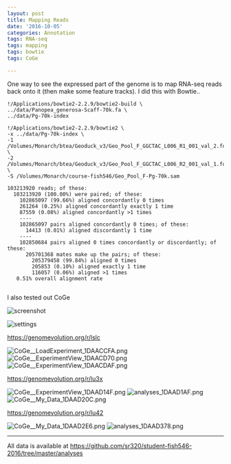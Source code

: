 ```yaml
---
layout: post
title: Mapping Reads
date: '2016-10-05'
categories: Annotation
tags: RNA-seq
tags: mapping
tags: bowtie
tags: CoGe

---
```


One way to see the expressed part of the genome is to map RNA-seq reads back onto it (then make some feature tracks).
I did this with Bowtie..


```
!/Applications/bowtie2-2.2.9/bowtie2-build \
../data/Panopea_generosa-Scaff-70k.fa \
../data/Pg-70k-index

!/Applications/bowtie2-2.2.9/bowtie2 \
-x ../data/Pg-70k-index \
-1 /Volumes/Monarch/btea/Geoduck_v3/Geo_Pool_F_GGCTAC_L006_R1_001_val_2.fq \
-2 /Volumes/Monarch/btea/Geoduck_v3/Geo_Pool_F_GGCTAC_L006_R2_001_val_1.fq \
-S /Volumes/Monarch/course-fish546/Geo_Pool_F-Pg-70k.sam

103213920 reads; of these:
  103213920 (100.00%) were paired; of these:
    102865097 (99.66%) aligned concordantly 0 times
    261264 (0.25%) aligned concordantly exactly 1 time
    87559 (0.08%) aligned concordantly >1 times
    ----
    102865097 pairs aligned concordantly 0 times; of these:
      14413 (0.01%) aligned discordantly 1 time
    ----
    102850684 pairs aligned 0 times concordantly or discordantly; of these:
      205701368 mates make up the pairs; of these:
        205379458 (99.84%) aligned 0 times
        205853 (0.10%) aligned exactly 1 time
        116057 (0.06%) aligned >1 times
   0.51% overall alignment rate
   
```
 
 I also tested out CoGe
 
 ![screenshot](https://camo.githubusercontent.com/0d1f22de5c3509b585afc570b2d0ada1872bd965/687474703a2f2f6561676c652e666973682e77617368696e67746f6e2e6564752f636e6964617269616e2f736b697463682f436f47655f5f4d795f446174615f31444134353536422e706e67)
 
 ![settings](https://camo.githubusercontent.com/74593a3a672747976968ebd0b667c47718435b37/687474703a2f2f6561676c652e666973682e77617368696e67746f6e2e6564752f636e6964617269616e2f736b697463682f436f47655f5f4d795f446174615f31444134353539382e706e67)
 
 https://genomevolution.org/r/lslc
 
 <img src="http://eagle.fish.washington.edu/cnidarian/skitch/CoGe__LoadExperiment_1DAACCFA.png" alt="CoGe__LoadExperiment_1DAACCFA.png"/>
 
 <img src="http://eagle.fish.washington.edu/cnidarian/skitch/CoGe__ExperimentView_1DAACD70.png" alt="CoGe__ExperimentView_1DAACD70.png"/>
 
 
 <img src="http://eagle.fish.washington.edu/cnidarian/skitch/CoGe__ExperimentView_1DAACDAF.png" alt="CoGe__ExperimentView_1DAACDAF.png"/>


https://genomevolution.org/r/lu3x


<img src="http://eagle.fish.washington.edu/cnidarian/skitch/CoGe__ExperimentView_1DAAD14F.png" alt="CoGe__ExperimentView_1DAAD14F.png"/>


<img src="http://eagle.fish.washington.edu/cnidarian/skitch/analyses_1DAAD1AF.png" alt="analyses_1DAAD1AF.png"/>

<img src="http://eagle.fish.washington.edu/cnidarian/skitch/CoGe__My_Data_1DAAD20C.png" alt="CoGe__My_Data_1DAAD20C.png"/>

https://genomevolution.org/r/lu42


<img src="http://eagle.fish.washington.edu/cnidarian/skitch/CoGe__My_Data_1DAAD2E6.png" alt="CoGe__My_Data_1DAAD2E6.png"/>


<img src="http://eagle.fish.washington.edu/cnidarian/skitch/analyses_1DAAD378.png" alt="analyses_1DAAD378.png"/>

---
All data is available at <https://github.com/sr320/student-fish546-2016/tree/master/analyses>
